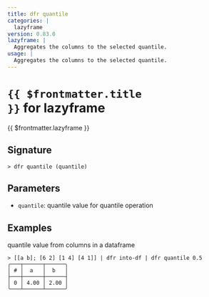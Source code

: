 ```yaml
---
title: dfr quantile
categories: |
  lazyframe
version: 0.83.0
lazyframe: |
  Aggregates the columns to the selected quantile.
usage: |
  Aggregates the columns to the selected quantile.
---
```


# <code>{{ $frontmatter.title }}</code> for lazyframe

<div class='command-title'>{{ $frontmatter.lazyframe }}</div>

## Signature

```> dfr quantile (quantile)```

## Parameters

 -  `quantile`: quantile value for quantile operation

## Examples

quantile value from columns in a dataframe
```shell
> [[a b]; [6 2] [1 4] [4 1]] | dfr into-df | dfr quantile 0.5
╭───┬──────┬──────╮
│ # │  a   │  b   │
├───┼──────┼──────┤
│ 0 │ 4.00 │ 2.00 │
╰───┴──────┴──────╯

```

